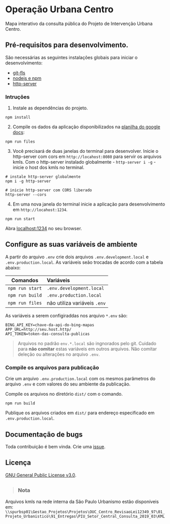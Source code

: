 # Operação Urbana Centro
Mapa interativo da consulta pública do Projeto de Intervenção Urbana Centro. 

## Pré-requisitos para desenvolvimento. 
São necessárias as seguintes instalações globais para iniciar o desenvolvimento:
* [git-fls](https://git-lfs.github.com/)
* [nodejs e npm](https://nodejs.org/)
* [http-server](https://github.com/indexzero/http-server)

### Intruções

1. Instale as dependências do projeto.
```
npm install
```

2. Compile os dados da aplicação disponibilizados na [planilha do google docs](https://docs.google.com/spreadsheets/d/11W0_h0AcOxGvziGuZTolvEmdOS9VfNxP4WT-Sm_x80M/edit?usp=sharing
):
```
npm run files
```

3. Você precisará de duas janelas do terminal para desenvolver. Inicie o http-server com cors em `http://locahost:8080` para servir os arquivos kmls. Com o http-server instalado globalmente - `http-server i -g` - inicie o host dos kmls no terminal.
```
# instale http-server globalmente
npm i -g http-server

# inicie http-server com CORS liberado
http-server --cors
```

4. Em uma nova janela do terminal inicie a aplicação para desenvolvimento em `http://locahost:1234`.
```
npm run start
```
Abra [localhost:1234](http://localhost:1234/) no seu browser.


## Configure as suas variáveis de ambiente

A partir do arquivo `.env` crie dois arquivos `.env.development.local` e `.env.production.local`. As variáveis seão trocadas de acordo com a tabela abaixo:

| Comandos             | Variáveis                   |
| -------------------- |:----------------------------|
| `npm run start`      | `.env.development.local`    |
| `npm run build`      | `.env.production.local`     |
| `npm run files`      | não utiliza variáveis `.env`|

As variáveis a serem configiraddas nos arquivo `*.env` são: 
```
BING_API_KEY=chave-da-api-do-bing-mapas
APP_URL=http://seu.host.http/
API_TOKEN=token-das-consulta-publicas
```

> Arquivos no padrão `env.*.local` são ingnorados pelo git. Cuidado para **não comitar**  estas variáveis em outros arquivos. Não comitar deleção ou alterações no arquivo `.env`.

### Compile os arquivos para publicação
Crie um arquivo `.env.production.local` com os mesmos parâmetros do arquivo `.env` e com valores do seu ambiente da publicação. 

Compile os arquivos no diretório `dist/` com o comando.
``` 
npm run build
```

Publique os arquivos criados em `dist/` para endereço especificado em `.env.production.local`.


## Documentação de bugs
Toda contribuição é bem vinda. Crie uma [issue](https://github.com/SPURB/levantamento-operacao-urbana-centro/issues).

## Licença
[GNU General Public License v3.0](https://github.com/SPURB/levantamento-operacao-urbana-centro/blob/master/LICENSE).

## 
> ### Nota
Arquivos kmls na rede interna da São Paulo Urbanismo estão disponíveis em:
`\\spurbsp01\Gestao_Projetos\Projetos\OUC_Centro_RevisaoLei12349_97\01_Projeto_Urbanistico\91_Entregas\PIU_Setor_Central_Consulta_2019_03\KML`

